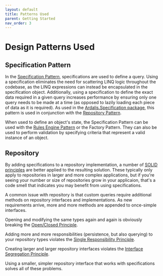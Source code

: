 ```yaml
---
layout: default
title: Patterns Used
parent: Getting Started
nav_order: 3
---
```


# Design Patterns Used

## Specification Pattern

In the [Specification Pattern](https://deviq.com/design-patterns/specification-pattern), specifications are used to define a query. Using a specification eliminates the need for scattering LINQ logic throughout the codebase, as the LINQ expressions can instead be encapsulated in the specification object. Additionally, using a specification to define the exact data required in a given query increases performance by ensuring only one query needs to be made at a time (as opposed to lazily loading each piece of data as it is required). As used in the [Ardalis.Specification package](https://www.nuget.org/packages/Ardalis.Specification), this pattern is used in conjunction with the [Repository Pattern](https://deviq.com/design-patterns/repository-pattern).

When used to define an object's state, the Specification Pattern can be used with the [Rules Engine Pattern](https://www.pluralsight.com/courses/c-sharp-design-patterns-rules-pattern) or the Factory Pattern. They can also be used to perform validation by specifying criteria that represent a valid instance of an object.

## Repository

By adding specifications to a repository implementation, a number of [SOLID principles](https://deviq.com/principles/solid) are better applied to the resulting solution. These typically only apply to repositories in larger and more complex applications, but if you're seeing your number or size of repositories grow in your applicaion, that's a code smell that indicates you may benefit from using specifications.

A common issue with repository is that custom queries require additional methods on repository interfaces and implementations. As new requirements arrive, more and more methods are appended to once-simple interfaces.

Opening and modifying the same types again and again is obviously breaking the [Open/Closed Principle](https://deviq.com/principles/open-closed-principle).

Adding more and more responsibilities (persistence, but also querying) to your repository types violates the [Single Responsibility Principle](https://deviq.com/principles/single-responsibility-principle).

Creating larger and larger repository interfaces violates the [Interface Segregation Principle](https://deviq.com/principles/interface-segregation).

Using a smaller, simpler repository interface that works with specifications solves all of these problems.
